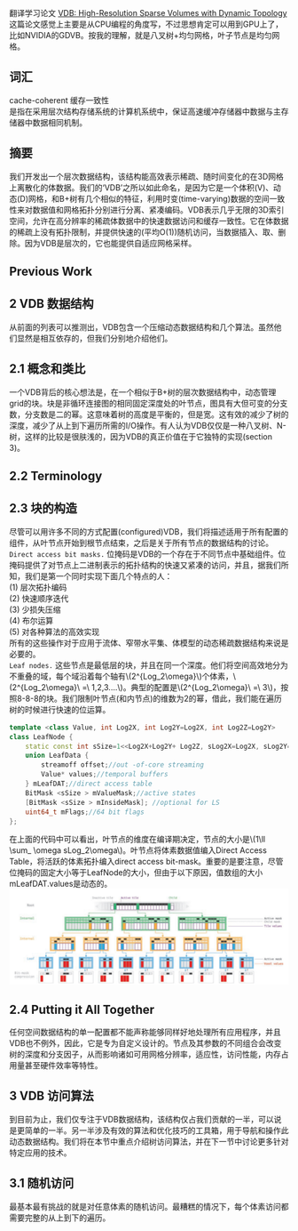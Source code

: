 翻译学习论文 [VDB: High-Resolution Sparse Volumes with Dynamic Topology](http://www.museth.org/Ken/Publications_files/Museth_TOG13.pdf)  
这篇论文感觉上主要是从CPU编程的角度写，不过思想肯定可以用到GPU上了，比如NVIDIA的GDVB。按我的理解，就是八叉树+均匀网格，叶子节点是均匀网格。
## 词汇
cache-coherent 缓存一致性  
是指在采用层次结构存储系统的计算机系统中，保证高速缓冲存储器中数据与主存储器中数据相同机制。
## 摘要
我们开发出一个层次数据结构，该结构能高效表示稀疏、随时间变化的在3D网格上离散化的体数据。我们的‘VDB’之所以如此命名，是因为它是一个体积(V)、动态(D)网格，和B+树有几个相似的特征，利用时变(time-varying)数据的空间一致性来对数据值和网格拓扑分别进行分离、紧凑编码。VDB表示几乎无限的3D索引空间，允许在高分辨率的稀疏体数据中的快速数据访问和缓存一致性。它在体数据的稀疏上没有拓扑限制，并提供快速的(平均O(1))随机访问，当数据插入、取、删除。因为VDB是层次的，它也能提供自适应网格采样。
## Previous Work
## 2 VDB 数据结构
从前面的列表可以推测出，VDB包含一个压缩动态数据结构和几个算法。虽然他们显然是相互依存的，但我们分别地介绍他们。
## 2.1 概念和类比
一个VDB背后的核心想法是，在一个相似于B+树的层次数据结构中，动态管理grid的块。块是非循环连接图的相同固定深度处的叶节点，图具有大但可变的分支数，分支数是二的幂。这意味着树的高度是平衡的，但是宽。这有效的减少了树的深度，减少了从上到下遍历所需的I/O操作。有人认为VDB仅仅是一种八叉树、N-树，这样的比较是很肤浅的，因为VDB的真正价值在于它独特的实现(section 3)。  
## 2.2 Terminology
## 2.3 块的构造
尽管可以用许多不同的方式配置(configured)VDB，我们将描述适用于所有配置的组件，从叶节点开始到根节点结束，之后是关于所有节点的数据结构的讨论。  
`Direct access bit masks.` 位掩码是VDB的一个存在于不同节点中基础组件。位掩码提供了对节点上二进制表示的拓扑结构的快速又紧凑的访问，并且，据我们所知，我们是第一个同时实现下面几个特点的人：  
(1) 层次拓扑编码  
(2) 快速顺序迭代  
(3) 少损失压缩  
(4) 布尔运算  
(5) 对各种算法的高效实现  
所有的这些操作对于应用于流体、窄带水平集、体模型的动态稀疏数据结构来说是必要的。  
`Leaf nodes.` 这些节点是最低层的块，并且在同一个深度。他们将空间高效地分为不重叠的域，每个域沿着每个轴有\\(2^{Log_2\omega}\\)个体素，\\(2^{Log_2\omega}\ =\ 1,2,3....\\)。典型的配置是\\(2^{Log_2\omega}\ =\ 3\\)，按照8-8-8的块。我们限制叶节点(和内节点)的维数为2的幂，借此，我们能在遍历树的时候进行快速的位运算。  
```cpp
template <class Value, int Log2X, int Log2Y=Log2X, int Log2Z=Log2Y>
class LeafNode { 
    static const int sSize=1<<Log2X+Log2Y+ Log2Z, sLog2X=Log2X, sLog2Y=Log2Y , sLog2Z=Log2Z; 
    union LeafData { 
        streamoff offset;//out -of-core streaming 
        Value* values;//temporal buffers 
    } mLeafDAT;//direct access table 
    BitMask <sSize > mValueMask;//active states 
    [BitMask <sSize > mInsideMask]; //optional for LS 
    uint64_t mFlags;//64 bit flags 
};
```  
在上面的代码中可以看出，叶节点的维度在编译期决定，节点的大小是\\(1\ll \sum_ \omega sLog_2\omega\\)。叶节点将体素数据值编入Direct Access Table，将活跃的体素拓扑编入direct access bit-mask。重要的是要注意，尽管位掩码的固定大小等于LeafNode的大小，但由于以下原因，值数组的大小mLeafDAT.values是动态的。  
![](/img/VDB-tree.webp "VDB-tree")  
## 2.4 Putting it All Together
任何空间数据结构的单一配置都不能声称能够同样好地处理所有应用程序，并且VDB也不例外，因此，它是专为自定义设计的。节点及其参数的不同组合会改变树的深度和分支因子，从而影响诸如可用网格分辨率，适应性，访问性能，内存占用量甚至硬件效率等特性。
## 3 VDB 访问算法
到目前为止，我们仅专注于VDB数据结构，该结构仅占我们贡献的一半，可以说是更简单的一半。另一半涉及有效的算法和优化技巧的工具箱，用于导航和操作此动态数据结构。我们将在本节中重点介绍树访问算法，并在下一节中讨论更多针对特定应用的技术。  
## 3.1 随机访问
最基本最有挑战的就是对任意体素的随机访问。最糟糕的情况下，每个体素访问都需要完整的从上到下的遍历。